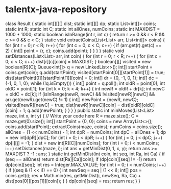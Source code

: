 # talentx-java-repository

class Result {
static int[][][] dist;
static int[][] dp;
static List<int[]> coins;
static int R;
static int C;
static int allOnes, numCoins;
static int MAXDIST = 1000 * 1000;
static boolean isInRange(int r, int c) {
return r >= 0 && r < R && c >= 0 && c < C;
}
static void extractCoins(List<List<Integer>> arr, List<int[]> coins) {
for (int r = 0; r < R; r++) {
for (int c = 0; c < C; c++) {
if (arr.get(r).get(c) == 2) {
int[] point = {r, c};
coins.add(point);
}
}
}
}
static void setDistances(List<List<Integer>> arr, int coin) {
for (int r = 0; r < R; r++) {
for (int c = 0; c < C; c++) dist[r][c][coin] = MAXDIST;
}
boolean[][] visited = new boolean[R][C];
Queue<int[]> q = new LinkedList<>();
int[] startPoint = coins.get(coin);
q.add(startPoint);
visited[startPoint[0]][startPoint[1]] = true;
dist[startPoint[0]][startPoint[1]][coin] = 0;
int[] dr = {0, -1, 0, 1};
int[] dc = {-1, 0, 1, 0};
while (!q.isEmpty()) {
int[] point = q.poll();
int oldR = point[0];
int oldC = point[1];
for (int k = 0; k < 4; k++) {
int newR = oldR + dr[k];
int newC = oldC + dc[k];
if (isInRange(newR, newC) && !visited[newR][newC] && arr.get(newR).get(newC) != 1) {
int[] newPoint = {newR, newC};
visited[newR][newC] = true;
dist[newR][newC][coin] = dist[oldR][oldC][coin] + 1;
q.add(newPoint);
}
}
}
}
public static int minMoves(List<List<Integer>> maze, int x, int y) {
// Write your code here
R = maze.size();
C = maze.get(0).size();
int[] startPoint = {0, 0};
coins = new ArrayList<>();
coins.add(startPoint);
extractCoins(maze, coins);
numCoins = coins.size();
allOnes = (1 << numCoins) - 1;
int dpR = numCoins;
int dpC = allOnes + 1;
dp = new int[dpR][dpC];
for (int i = 0; i < dpR; i++) {
for (int j = 0; j < dpC; j++) dp[i][j] = -1;
}
dist = new int[R][C][numCoins];
for (int i = 0; i < numCoins; i++) setDistances(maze, i);
int ans = getMinDist(0, 1, x, y);
return ans >= MAXDIST ? -1 : ans;
}
static int getMinDist(int coin, int seq, int Ra, int Ca) {
if (seq == allOnes) return dist[Ra][Ca][coin];
if (dp[coin][seq] != -1) return dp[coin][seq];
int res = Integer.MAX_VALUE;
for (int i = 0; i < numCoins; i++) {
if ((seq & (1 << i)) == 0) {
int newSeq = seq | (1 << i);
int[] pos = coins.get(i);
res = Math.min(res, getMinDist(i, newSeq, Ra, Ca) + dist[pos[0]][pos[1]][coin]);
}
}
dp[coin][seq] = res;
return res;
}
}
